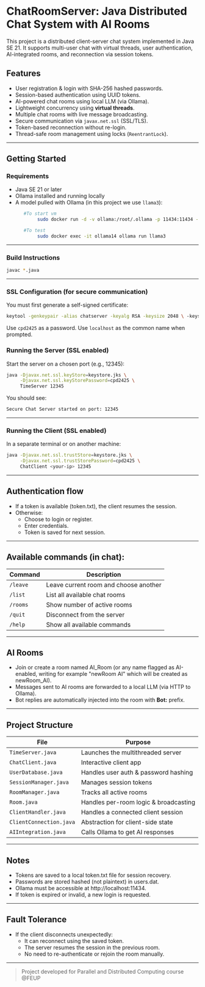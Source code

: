 # ChatRoomServer: Java Distributed Chat System with AI Rooms

This project is a distributed client-server chat system implemented in Java SE 21. It supports multi-user chat with virtual threads, user authentication, AI-integrated rooms, and reconnection via session tokens.

## Features

- User registration & login with SHA-256 hashed passwords.
- Session-based authentication using UUID tokens.
- AI-powered chat rooms using local LLM (via Ollama).
- Lightweight concurrency using **virtual threads**.
- Multiple chat rooms with live message broadcasting.
- Secure communication via `javax.net.ssl` (SSL/TLS).
- Token-based reconnection without re-login.
- Thread-safe room management using locks (`ReentrantLock`).

---

## Getting Started

### Requirements
- Java SE 21 or later
- Ollama installed and running locally
- A model pulled with Ollama (in this project we use `llama3`):
  ```bash
     #To start vm 
          sudo docker run -d -v ollama:/root/.ollama -p 11434:11434 --name ollama14 ollama/ollama 

     #To test 
          sudo docker exec -it ollama14 ollama run llama3 
  ```
  
---

### Build Instructions

```bash
javac *.java
``` 
---

### SSL Configuration (for secure communication)
You must first generate a self-signed certificate:
```bash
keytool -genkeypair -alias chatserver -keyalg RSA -keysize 2048 \ -keystore keystore.jks -validity 365
```
Use ```cpd2425``` as a password. Use ```localhost``` as the common name when prompted.

### Running the Server (SSL enabled)
Start the server on a chosen port (e.g., 12345):
```bash
java -Djavax.net.ssl.keyStore=keystore.jks \
     -Djavax.net.ssl.keyStorePassword=cpd2425 \
     TimeServer 12345
``` 
You should see:
```bash
Secure Chat Server started on port: 12345
```
---
### Running the Client (SSL enabled)
In a separate terminal or on another machine:
```bash
java -Djavax.net.ssl.trustStore=keystore.jks \
     -Djavax.net.ssl.trustStorePassword=cpd2425 \
     ChatClient <your-ip> 12345
```
---

## Authentication flow
- If a token is available (token.txt), the client resumes the session.
- Otherwise:
    - Choose to login or register.
    - Enter credentials.
    - Token is saved for next session.

---
## Available commands (in chat):
| Command  | Description                           |
| -------- | ------------------------------------- |
| `/leave` | Leave current room and choose another |
| `/list`  | List all available chat rooms         |
| `/rooms` | Show number of active rooms           |
| `/quit`  | Disconnect from the server            |
| `/help`  | Show all available commands           |

---
## AI Rooms
- Join or create a room named AI_Room (or any name flagged as AI-enabled, writing for example "newRoom AI" which will be created as newRoom_AI).
- Messages sent to AI rooms are forwarded to a local LLM (via HTTP to Ollama).
- Bot replies are automatically injected into the room with **Bot:** prefix.

---
## Project Structure
| File                    | Purpose                               |
| ----------------------- | ------------------------------------- |
| `TimeServer.java`       | Launches the multithreaded server     |
| `ChatClient.java`       | Interactive client app                |
| `UserDatabase.java`     | Handles user auth & password hashing  |
| `SessionManager.java`   | Manages session tokens                |
| `RoomManager.java`      | Tracks all active rooms               |
| `Room.java`             | Handles per-room logic & broadcasting |
| `ClientHandler.java`    | Handles a connected client session    |
| `ClientConnection.java` | Abstraction for client-side state     |
| `AIIntegration.java`    | Calls Ollama to get AI responses      |
---
## Notes

- Tokens are saved to a local token.txt file for session recovery.
- Passwords are stored hashed (not plaintext) in users.dat.
- Ollama must be accessible at http://localhost:11434.
- If token is expired or invalid, a new login is requested.

---

## Fault Tolerance
- If the client disconnects unexpectedly:
    - It can reconnect using the saved token.
    - The server resumes the session in the previous room.
    - No need to re-authenticate or rejoin the room manually.

---

> Project developed for Parallel and Distributed Computing course @FEUP
